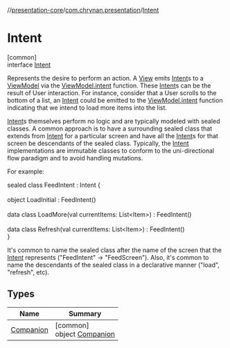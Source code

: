 //[presentation-core](../../../index.md)/[com.chrynan.presentation](../index.md)/[Intent](index.md)

# Intent

[common]\
interface [Intent](index.md)

Represents the desire to perform an action. A [View](../-view/index.md) emits [Intent](index.md)s to a [ViewModel](../-view-model/index.md) via the [ViewModel.intent](../-view-model/intent.md) function. These [Intent](index.md)s can be the result of User interaction. For instance, consider that a User scrolls to the bottom of a list, an [Intent](index.md) could be emitted to the [ViewModel.intent](../-view-model/intent.md) function indicating that we intend to load more items into the list.

[Intent](index.md)s themselves perform no logic and are typically modeled with sealed classes. A common approach is to have a surrounding sealed class that extends from [Intent](index.md) for a particular screen and have all the [Intent](index.md)s for that screen be descendants of the sealed class. Typically, the [Intent](index.md) implementations are immutable classes to conform to the uni-directional flow paradigm and to avoid handling mutations.

For example:

sealed class FeedIntent : Intent {\
\
    object LoadInitial : FeedIntent()\
\
    data class LoadMore(val currentItems: List&lt;Item&gt;) : FeedIntent()\
\
    data class Refresh(val currentItems: List&lt;Item&gt;) : FeedIntent()\
}

It's common to name the sealed class after the name of the screen that the [Intent](index.md) represents ("FeedIntent" -> "FeedScreen"). Also, it's common to name the descendants of the sealed class in a declarative manner ("load", "refresh", etc).

## Types

| Name | Summary |
|---|---|
| [Companion](-companion/index.md) | [common]<br>object [Companion](-companion/index.md) |
